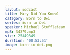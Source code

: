 ```yaml
---
layout: podcast
title: Mary Did You Know?
category: Born to Dei
series: Born to Dei
speaker: Michael Stufflebeam
mp3: 34379.mp3
size: 25849349
duration: "00:53:51"
image: born-to-dei.png
---
```


